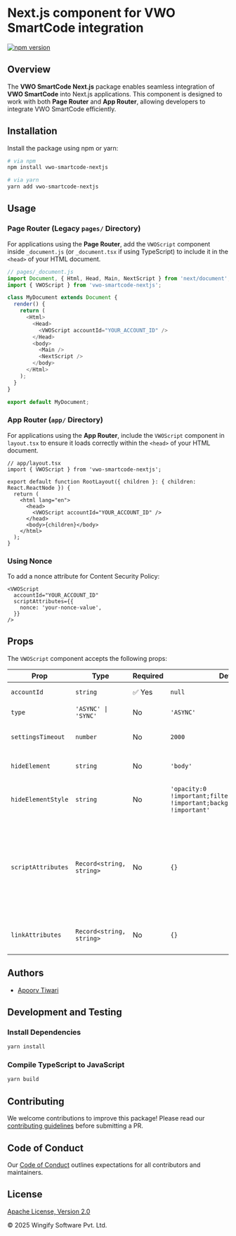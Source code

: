 # Next.js component for VWO SmartCode integration

[![npm version](https://img.shields.io/npm/v/vwo-smartcode-nextjs?style=for-the-badge&color=grey&logo=npm)](https://www.npmjs.com/package/vwo-smartcode-nextjs)

## Overview

The **VWO SmartCode Next.js** package enables seamless integration of **VWO SmartCode** into Next.js applications. This component is designed to work with both **Page Router** and **App Router**, allowing developers to integrate VWO SmartCode efficiently.

## Installation

Install the package using npm or yarn:

```bash
# via npm
npm install vwo-smartcode-nextjs

# via yarn
yarn add vwo-smartcode-nextjs
```

## Usage

### Page Router (Legacy `pages/` Directory)

For applications using the **Page Router**, add the `VWOScript` component inside `_document.js` (or `_document.tsx` if using TypeScript) to include it in the `<head>` of your HTML document.

```javascript
// pages/_document.js
import Document, { Html, Head, Main, NextScript } from 'next/document';
import { VWOScript } from 'vwo-smartcode-nextjs';

class MyDocument extends Document {
  render() {
    return (
      <Html>
        <Head>
          <VWOScript accountId="YOUR_ACCOUNT_ID" />
        </Head>
        <body>
          <Main />
          <NextScript />
        </body>
      </Html>
    );
  }
}

export default MyDocument;
```

### App Router (`app/` Directory)

For applications using the **App Router**, include the `VWOScript` component in `layout.tsx` to ensure it loads correctly within the `<head>` of your HTML document.

```tsx
// app/layout.tsx
import { VWOScript } from 'vwo-smartcode-nextjs';

export default function RootLayout({ children }: { children: React.ReactNode }) {
  return (
    <html lang="en">
      <head>
        <VWOScript accountId="YOUR_ACCOUNT_ID" />
      </head>
      <body>{children}</body>
    </html>
  );
}
```

### Using Nonce

To add a nonce attribute for Content Security Policy:

```tsx
<VWOScript
  accountId="YOUR_ACCOUNT_ID"
  scriptAttributes={{
    nonce: 'your-nonce-value',
  }}
/>
```

## Props

The `VWOScript` component accepts the following props:

| Prop               | Type                     | Required | Default                                                                                | Description                                         |
| ------------------ | ------------------------ | -------- | -------------------------------------------------------------------------------------- | --------------------------------------------------- |
| `accountId`        | `string`                 | ✅ Yes   | `null`                                                                                 | Your VWO account ID                                 |
| `type`             | `'ASYNC' \| 'SYNC'`      | No       | `'ASYNC'`                                                                              | Type of VWO script loading                          |
| `settingsTimeout`  | `number`                 | No       | `2000`                                                                                 | Timeout for settings initialization                 |
| `hideElement`      | `string`                 | No       | `'body'`                                                                               | CSS selector for the element to be hidden           |
| `hideElementStyle` | `string`                 | No       | `'opacity:0 !important;filter:alpha(opacity=0) !important;background:none !important'` | CSS styles applied to the hidden element            |
| `scriptAttributes` | `Record<string, string>` | No       | `{}`                                                                                   | Additional attributes to be added to the script tag. Note: `id` will be overridden and `referrerPolicy` will be overridden in case of `SYNC` SmartCode |
| `linkAttributes`   | `Record<string, string>` | No       | `{}`                                                                                   | Additional attributes to be added to the link tag.  |


## Authors

- [Apoorv Tiwari](https://github.com/Ragnarrlothbrok)

## Development and Testing

### Install Dependencies

```bash
yarn install
```

### Compile TypeScript to JavaScript

```bash
yarn build
```

## Contributing

We welcome contributions to improve this package! Please read our [contributing guidelines](https://github.com/wingify/vwo-smartcode-nextjs/blob/master/CONTRIBUTING.md) before submitting a PR.

## Code of Conduct

Our [Code of Conduct](https://github.com/wingify/vwo-smartcode-nextjs/blob/master/CODE_OF_CONDUCT.md) outlines expectations for all contributors and maintainers.

## License

[Apache License, Version 2.0](https://github.com/wingify/vwo-smartcode-nextjs/blob/master/LICENSE)

&copy; 2025 Wingify Software Pvt. Ltd.
